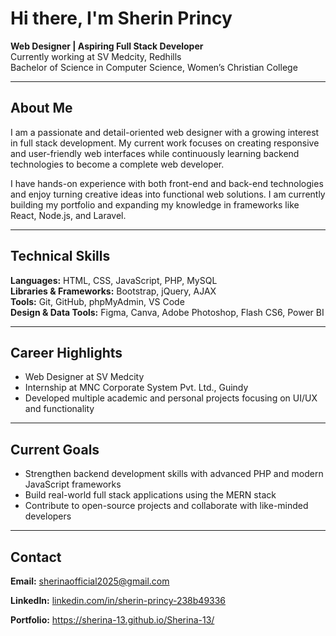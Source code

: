 # Hi there, I'm Sherin Princy

**Web Designer | Aspiring Full Stack Developer**  
Currently working at SV Medcity, Redhills  
Bachelor of Science in Computer Science, Women’s Christian College

---

## About Me

I am a passionate and detail-oriented web designer with a growing interest in full stack development. My current work focuses on creating responsive and user-friendly web interfaces while continuously learning backend technologies to become a complete web developer.

I have hands-on experience with both front-end and back-end technologies and enjoy turning creative ideas into functional web solutions. I am currently building my portfolio and expanding my knowledge in frameworks like React, Node.js, and Laravel.

---

## Technical Skills

**Languages:** HTML, CSS, JavaScript, PHP, MySQL  
**Libraries & Frameworks:** Bootstrap, jQuery, AJAX  
**Tools:** Git, GitHub, phpMyAdmin, VS Code  
**Design & Data Tools:** Figma, Canva, Adobe Photoshop, Flash CS6, Power BI

---

## Career Highlights

- Web Designer at SV Medcity  
- Internship at MNC Corporate System Pvt. Ltd., Guindy  
- Developed multiple academic and personal projects focusing on UI/UX and functionality

---

## Current Goals

- Strengthen backend development skills with advanced PHP and modern JavaScript frameworks  
- Build real-world full stack applications using the MERN stack  
- Contribute to open-source projects and collaborate with like-minded developers

---

## Contact

**Email:** sherinaofficial2025@gmail.com 

**LinkedIn:** [linkedin.com/in/sherin-princy-238b49336](https://www.linkedin.com/in/sherin-princy-238b49336) 

**Portfolio:** https://sherina-13.github.io/Sherina-13/
